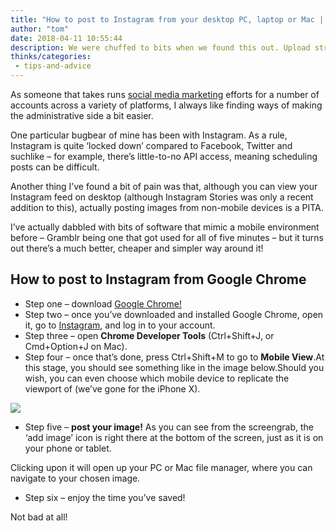 ```yaml
---
title: "How to post to Instagram from your desktop PC, laptop or Mac | Tomango"
author: "tom"
date: 2018-04-11 10:55:44
description: We were chuffed to bits when we found this out. Upload straight from Google Chrome in mere seconds with this quick and foolproof process!
thinks/categories: 
 - tips-and-advice
---
```


As someone that takes runs [social media marketing](/creates/online-marketing/social-media/) efforts for a number of accounts across a variety of platforms, I always like finding ways of making the administrative side a bit easier.

One particular bugbear of mine has been with Instagram. As a rule, Instagram is quite ‘locked down’ compared to Facebook, Twitter and suchlike – for example, there’s little-to-no API access, meaning scheduling posts can be difficult.

Another thing I’ve found a bit of pain was that, although you can view your Instagram feed on desktop (although Instagram Stories was only a recent addition to this), actually posting images from non-mobile devices is a PITA.

I’ve actually dabbled with bits of software that mimic a mobile environment before – Gramblr being one that got used for all of five minutes – but it turns out there’s a much better, cheaper and simpler way around it!

## How to post to Instagram from Google Chrome

- Step one – download [Google Chrome!](https://www.google.com/chrome/)
- Step two – once you’ve downloaded and installed Google Chrome, open it, go to [Instagram](http://www.instagram.com/), and log in to your account.
- Step three – open **Chrome Developer Tools** (Ctrl+Shift+J, or Cmd+Option+J on Mac).
- Step four – once that’s done, press Ctrl+Shift+M to go to **Mobile View**.At this stage, you should see something like in the image below.Should you wish, you can even choose which mobile device to replicate the viewport of (we’ve gone for the iPhone X).

![](/images/blog/tomango-chrome-instagram-1024x718.png)

- Step five – **post your image!** As you can see from the screengrab, the ‘add image’ icon is right there at the bottom of the screen, just as it is on your phone or tablet.

Clicking upon it will open up your PC or Mac file manager, where you can navigate to your chosen image.

- Step six – enjoy the time you’ve saved!

Not bad at all!
